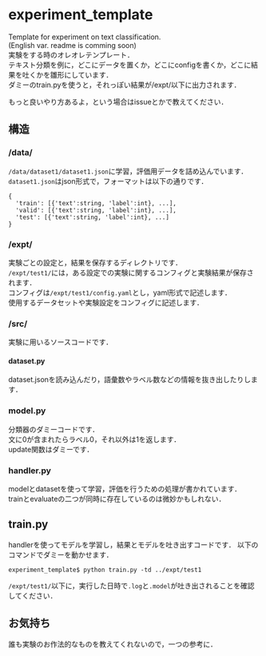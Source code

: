 # experiment_template
Template for experiment on text classification.  
(English var. readme is comming soon)  
実験をする時のオレオレテンプレート．  
テキスト分類を例に，どこにデータを置くか，どこにconfigを書くか，どこに結果を吐くかを雛形にしています．  
ダミーのtrain.pyを使うと，それっぽい結果が/expt/以下に出力されます．  
  
もっと良いやり方あるよ，という場合はissueとかで教えてください．  

## 構造
### /data/
`/data/dataset1/dataset1.json`に学習，評価用データを詰め込んでいます．  
`dataset1.json`はjson形式で，フォーマットは以下の通りです．  
```
{
  'train': [{'text':string, 'label':int}, ...],
  'valid': [{'text':string, 'label':int}, ...],
  'test': [{'text':string, 'label':int}, ...]
}
```

### /expt/
実験ごとの設定と，結果を保存するディレクトリです．  
`/expt/test1/`には，ある設定での実験に関するコンフィグと実験結果が保存されます．  
コンフィグは`/expt/test1/config.yaml`とし，yaml形式で記述します．  
使用するデータセットや実験設定をコンフィグに記述します．  

### /src/
実験に用いるソースコードです．  
#### dataset.py
dataset.jsonを読み込んだり，語彙数やラベル数などの情報を抜き出したりします．  
### model.py
分類器のダミーコードです．    
文に0が含まれたらラベル0，それ以外は1を返します．  
update関数はダミーです．  
### handler.py
modelとdatasetを使って学習，評価を行うための処理が書かれています．  
trainとevaluateの二つが同時に存在しているのは微妙かもしれない．  
## train.py
handlerを使ってモデルを学習し，結果とモデルを吐き出すコードです．
以下のコマンドでダミーを動かせます．
```
experiment_template$ python train.py -td ../expt/test1
```
`/expt/test1/`以下に，実行した日時で`.log`と`.model`が吐き出されることを確認してください．

## お気持ち
誰も実験のお作法的なものを教えてくれないので，一つの参考に．
